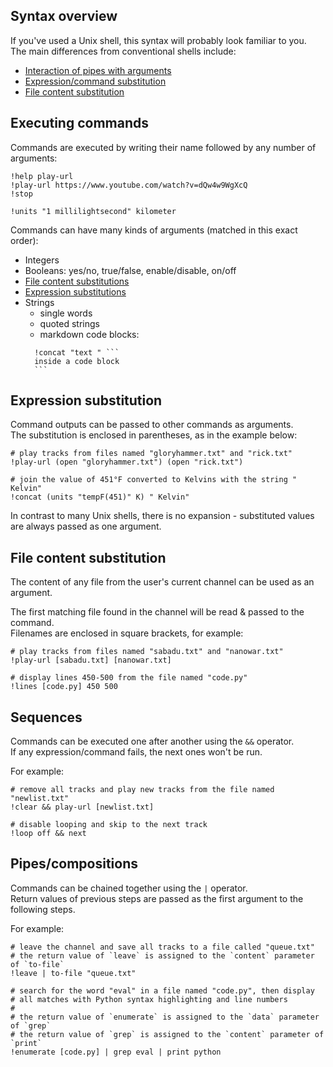 Syntax overview
---------------

If you've used a Unix shell, this syntax will probably look familiar to you.  
The main differences from conventional shells include:
- [Interaction of pipes with arguments](#pipescompositions)
- [Expression/command substitution](#expression-substitution)
- [File content substitution](#file-content-substitution)

Executing commands
------------------

Commands are executed by writing their name followed by any number of arguments:
```
!help play-url
!play-url https://www.youtube.com/watch?v=dQw4w9WgXcQ
!stop

!units "1 millilightsecond" kilometer
```

Commands can have many kinds of arguments (matched in this exact order):
- Integers
- Booleans: yes/no, true/false, enable/disable, on/off
- [File content substitutions](#file-content-substitution)
- [Expression substitutions](#expression-substitution)
- Strings
  - single words
  - quoted strings
  - markdown code blocks:
  ````
    !concat "text " ```
    inside a code block
    ```
  ````

Expression substitution
-----------------------

Command outputs can be passed to other commands as arguments.  
The substitution is enclosed in parentheses, as in the example below:
```
# play tracks from files named "gloryhammer.txt" and "rick.txt"
!play-url (open "gloryhammer.txt") (open "rick.txt")

# join the value of 451°F converted to Kelvins with the string " Kelvin"
!concat (units "tempF(451)" K) " Kelvin"
```

In contrast to many Unix shells, there is no expansion - substituted values are always passed as one argument.

File content substitution
-------------------------

The content of any file from the user's current channel can be used as an argument.

The first matching file found in the channel will be read & passed to the command.  
Filenames are enclosed in square brackets, for example:
```
# play tracks from files named "sabadu.txt" and "nanowar.txt"
!play-url [sabadu.txt] [nanowar.txt]

# display lines 450-500 from the file named "code.py"
!lines [code.py] 450 500
```

Sequences
---------

Commands can be executed one after another using the `&&` operator.  
If any expression/command fails, the next ones won't be run.

For example:
```
# remove all tracks and play new tracks from the file named "newlist.txt"
!clear && play-url [newlist.txt]

# disable looping and skip to the next track
!loop off && next
```

Pipes/compositions
------------------

Commands can be chained together using the `|` operator.  
Return values of previous steps are passed as the first argument to the following steps.

For example:
```
# leave the channel and save all tracks to a file called "queue.txt"
# the return value of `leave` is assigned to the `content` parameter of `to-file`
!leave | to-file "queue.txt"

# search for the word "eval" in a file named "code.py", then display
# all matches with Python syntax highlighting and line numbers
#
# the return value of `enumerate` is assigned to the `data` parameter of `grep`
# the return value of `grep` is assigned to the `content` parameter of `print`
!enumerate [code.py] | grep eval | print python
```